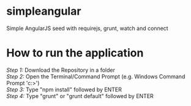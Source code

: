 # simpleangular
Simple AngularJS seed with requirejs, grunt, watch and connect

# How to run the application
*Step 1:* Download the Repository in a folder<br/>
*Step 2:* Open the Terminal/Command Prompt (e.g. Windows Command Prompt 'c:\>')<br/>
*Step 3:* Type "npm install" followed by ENTER<br/>
*Step 4:* Type "grunt" or "grunt default" followed by ENTER<br/>
